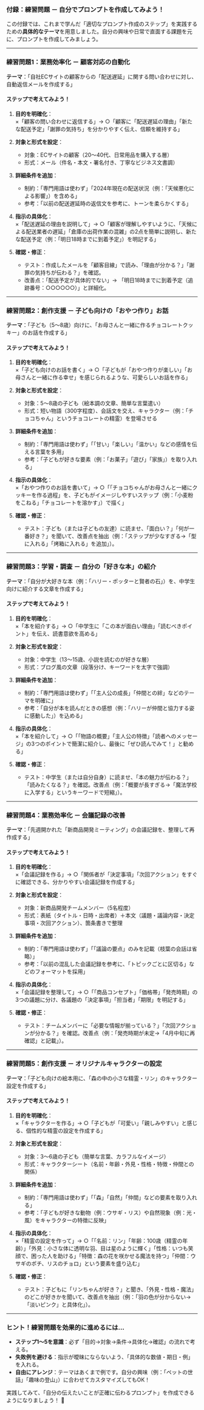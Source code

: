 ### 付録：練習問題 － 自分でプロンプトを作成してみよう！  

この付録では、これまで学んだ「適切なプロンプト作成のステップ」を実践するための**具体的なテーマ**を用意しました。自分の興味や日常で直面する課題を元に、プロンプトを作成してみましょう。  

---

### **練習問題1：業務効率化 － 顧客対応の自動化**  
**テーマ**：「自社ECサイトの顧客からの「配送遅延」に関する問い合わせに対し、自動返信メールを作成する」  

#### **ステップで考えてみよう！**  
1. **目的を明確化**：  
   ×「顧客の問い合わせに返信する」→ ○「顧客に「配送遅延の理由」「新たな配送予定」「謝罪の気持ち」を分かりやすく伝え、信頼を維持する」  

2. **対象と形式を設定**：  
   - 対象：ECサイトの顧客（20～40代、日常用品を購入する層）  
   - 形式：メール（件名・本文・署名付き、丁寧なビジネス文書調）  

3. **詳細条件を追加**：  
   - 制約：「専門用語は使わず」「2024年現在の配送状況（例：「天候悪化による影響」）を含める」  
   - 参考：「以前の配送遅延時の返信文を参考に、トーンを柔らかくする」  

4. **指示の具体化**：  
   ×「配送遅延の理由を説明して」→ ○「顧客が理解しやすいように、「天候による配送業者の遅延」「倉庫の出荷作業の混雑」の2点を簡単に説明し、新たな配送予定（例：「明日18時までに到着予定」）を明記する」  

5. **確認・修正**：  
   - テスト：作成したメールを「顧客目線」で読み、「理由が分かる？」「謝罪の気持ちが伝わる？」を確認。  
   - 改善点：「配送予定が具体的でない」→ 「明日18時までに到着予定（追跡番号：○○○○○○）」と詳細化。  

---

### **練習問題2：創作支援 － 子ども向けの「おやつ作り」お話**  
**テーマ**：「子ども（5～8歳）向けに、「お母さんと一緒に作るチョコレートクッキー」のお話を作成する」  

#### **ステップで考えてみよう！**  
1. **目的を明確化**：  
   ×「子ども向けのお話を書く」→ ○「子どもが「おやつ作りが楽しい」「お母さんと一緒に作る幸せ」を感じられるような、可愛らしいお話を作る」  

2. **対象と形式を設定**：  
   - 対象：5～8歳の子ども（絵本調の文章、簡単な言葉遣い）  
   - 形式：短い物語（300字程度）、会話文を交え、キャラクター（例：「チョコちゃん」というチョコレートの精霊）を登場させる  

3. **詳細条件を追加**：  
   - 制約：「専門用語は使わず」「「甘い」「楽しい」「温かい」などの感情を伝える言葉を多用」  
   - 参考：「子どもが好きな要素（例：「お菓子」「遊び」「家族」）を取り入れる」  

4. **指示の具体化**：  
   ×「おやつ作りのお話を書いて」→ ○「「チョコちゃんがお母さんと一緒にクッキーを作る過程」を、子どもがイメージしやすいステップ（例：「小麦粉をこねる」「チョコレートを溶かす」）で描く」  

5. **確認・修正**：  
   - テスト：子ども（または子どもの友達）に読ませ、「面白い？」「何が一番好き？」を聞いて、改善点を抽出（例：「ステップが少なすぎる→「型に入れる」「烤箱に入れる」を追加」）。  

---

### **練習問題3：学習・調査 － 自分の「好きな本」の紹介**  
**テーマ**：「自分が大好きな本（例：「ハリー・ポッターと賢者の石」）を、中学生向けに紹介する文章を作成する」  

#### **ステップで考えてみよう！**  
1. **目的を明確化**：  
   ×「本を紹介する」→ ○「中学生に「この本が面白い理由」「読むべきポイント」を伝え、読書意欲を高める」  

2. **対象と形式を設定**：  
   - 対象：中学生（13～15歳、小説を読むのが好きな層）  
   - 形式：ブログ風の文章（段落分け、キーワードを太字で強調）  

3. **詳細条件を追加**：  
   - 制約：「専門用語は使わず」「「主人公の成長」「仲間との絆」などのテーマを明確に」  
   - 参考：「自分が本を読んだときの感想（例：「ハリーが仲間と協力する姿に感動した」）を込める」  

4. **指示の具体化**：  
   ×「本を紹介して」→ ○「「物語の概要」「主人公の特徴」「読者へのメッセージ」の3つのポイントで簡潔に紹介し、最後に「ぜひ読んでみて！」と勧める」  

5. **確認・修正**：  
   - テスト：中学生（または自分自身）に読ませ、「本の魅力が伝わる？」「読みたくなる？」を確認。改善点（例：「概要が長すぎる→「魔法学校に入学する」というキーワードで短縮」）。  

---

### **練習問題4：業務効率化 － 会議記録の改善**  
**テーマ**：「先週開かれた「新商品開発ミーティング」の会議記録を、整理して再作成する」  

#### **ステップで考えてみよう！**  
1. **目的を明確化**：  
   ×「会議記録を作る」→ ○「関係者が「決定事項」「次回アクション」をすぐに確認できる、分かりやすい会議記録を作成する」  

2. **対象と形式を設定**：  
   - 対象：新商品開発チームメンバー（5名程度）  
   - 形式：表紙（タイトル・日時・出席者）＋本文（議題・議論内容・決定事項・次回アクション）、箇条書きで整理  

3. **詳細条件を追加**：  
   - 制約：「専門用語は使わず」「「議論の要点」のみを記載（枝葉の会話は省略）」  
   - 参考：「以前の混乱した会議記録を参考に、「トピックごとに区切る」などのフォーマットを採用」  

4. **指示の具体化**：  
   ×「会議記録を整理して」→ ○「「商品コンセプト」「価格帯」「発売時期」の3つの議題に分け、各議題の「決定事項」「担当者」「期限」を明記する」  

5. **確認・修正**：  
   - テスト：チームメンバーに「必要な情報が揃っている？」「次回アクションが分かる？」を確認。改善点（例：「発売時期が未定→「4月中旬に再確認」と記載」）。  

---

### **練習問題5：創作支援 － オリジナルキャラクターの設定**  
**テーマ**：「子ども向けの絵本用に、「森の中の小さな精霊・リン」のキャラクター設定を作成する」  

#### **ステップで考えてみよう！**  
1. **目的を明確化**：  
   ×「キャラクターを作る」→ ○「子どもが「可愛い」「親しみやすい」と感じる、個性的な精霊の設定を作成する」  

2. **対象と形式を設定**：  
   - 対象：3～6歳の子ども（簡単な言葉、カラフルなイメージ）  
   - 形式：キャラクターシート（名前・年齢・外見・性格・特徴・仲間との関係）  

3. **詳細条件を追加**：  
   - 制約：「専門用語は使わず」「「森」「自然」「仲間」などの要素を取り入れる」  
   - 参考：「子どもが好きな動物（例：ウサギ・リス）や自然現象（例：光・風）をキャラクターの特徴に反映」  

4. **指示の具体化**：  
   ×「精霊の設定を作って」→ ○「「名前：リン」「年齢：100歳（精霊の年齢）」「外見：小さな体に透明な羽、目は星のように輝く」「性格：いつも笑顔で、困った人を助ける」「特徴：森の花を咲かせる魔法を持つ」「仲間：ウサギのポチ、リスのチョロ」という要素を盛り込む」  

5. **確認・修正**：  
   - テスト：子どもに「リンちゃんが好き？」と聞き、「外見・性格・魔法」のどこが好きかを聞いて、改善点を抽出（例：「羽の色が分からない→「淡いピンク」と具体化」）。  

---

### **ヒント！練習問題を効果的に進めるには…**  
- **ステップ1～5を意識**：必ず「目的→対象→条件→具体化→確認」の流れで考える。  
- **失敗例を避ける**：指示が曖昧にならないよう、「具体的な数値・期日・例」を入れる。  
- **自由にアレンジ**：テーマはあくまで例です。自分の興味（例：「ペットの世話」「趣味の登山」）に合わせてカスタマイズしてもOK！  

実践してみて、「自分の伝えたいことが正確に伝わるプロンプト」を作成できるようになりましょう！ 🌟
